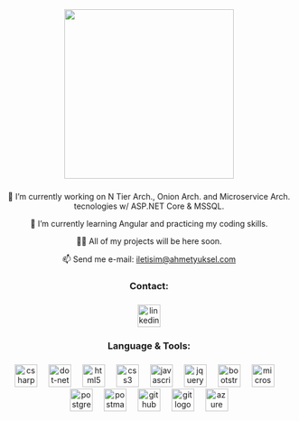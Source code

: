 <div align="center">
  <img height="300" src="https://i.hizliresim.com/lkd5i56.png"  />
</div>

###

<p align="center">🔭 I’m currently working on N Tier Arch., Onion Arch. and Microservice Arch. tecnologies w/ ASP.NET Core & MSSQL.</p>
<p align="center">🌱 I’m currently learning Angular and practicing my coding skills.</p>
<p align="center">👨‍💻 All of my projects will be here soon.</p>
<p align="center">📫 Send me e-mail: <a href="mailto:iletisim@ahmetyuksel.com">iletisim@ahmetyuksel.com</a></p>

###

<h3 align="center">Contact:</h3>

###

<div align="center">
  <a href="https://www.linkedin.com/in/ahmet-yuksel" target="_blank"><img src="https://img.shields.io/badge/LinkedIn-0A66C2?logo=linkedin&logoColor=white&style=for-the-badge" height="40" alt="linkedin logo"/></a>
</div>

###

<h3 align="center">Language & Tools:</h3>

###

<div align="center">
  <img src="https://skillicons.dev/icons?i=cs" height="40" alt="csharp logo"  />
  <img width="12" />
  <img src="https://skillicons.dev/icons?i=dotnet" height="40" alt="dot-net logo"  />
  <img width="12" />
  <img src="https://skillicons.dev/icons?i=html" height="40" alt="html5 logo"  />
  <img width="12" />
  <img src="https://skillicons.dev/icons?i=css" height="40" alt="css3 logo"  />
  <img width="12" />
  <img src="https://skillicons.dev/icons?i=js" height="40" alt="javascript logo"  />
  <img width="12" />
  <img src="https://skillicons.dev/icons?i=jquery" height="40" alt="jquery logo"  />
  <img width="12" />
  <img src="https://skillicons.dev/icons?i=bootstrap" height="40" alt="bootstrap logo"  />
  <img width="12" />
  <img src="https://cdn.jsdelivr.net/gh/devicons/devicon/icons/microsoftsqlserver/microsoftsqlserver-plain.svg" height="40" alt="microsoftsqlserver logo"  />
  <img width="12" />
  <img src="https://skillicons.dev/icons?i=postgres" height="40" alt="postgresql logo"  />
  <img width="12" />
  <img src="https://skillicons.dev/icons?i=postman" height="40" alt="postman logo"  />
  <img width="12" />
  <img src="https://skillicons.dev/icons?i=github" height="40" alt="github logo"  />
  <img width="12" />
  <img src="https://skillicons.dev/icons?i=git" height="40" alt="git logo"  />
  <img width="12" />
  <img src="https://skillicons.dev/icons?i=azure" height="40" alt="azure logo"  />
</div>

###
